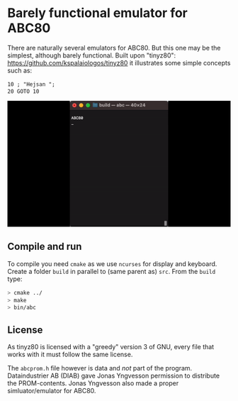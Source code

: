 # Barely functional emulator for ABC80

There are naturally several emulators for ABC80. But this one
may be the simplest, although barely functional.
Built upon "tinyz80": https://github.com/kspalaiologos/tinyz80
it illustrates some simple concepts such as:

```basic
10 ; "Hejsan ";
20 GOTO 10
```

![Running the emu.](../assets/images/abc80emu.gif)


## Compile and run

To compile you need `cmake` as we use `ncurses` for display and keyboard.
Create a folder `build` in parallel to (same parent as) `src`. From the
`build` type:

```sh
> cmake ../
> make
> bin/abc
```


## License

As tinyz80 is licensed with a "greedy" version 3 of GNU, every
file that works with it must follow the same license.

The `abcprom.h` file however is data and *not* part of the program.
Dataindustrier AB (DIAB) gave Jonas Yngvesson permission to distribute
the PROM-contents. Jonas Yngvesson also made a proper simluator/emulator
for ABC80.
